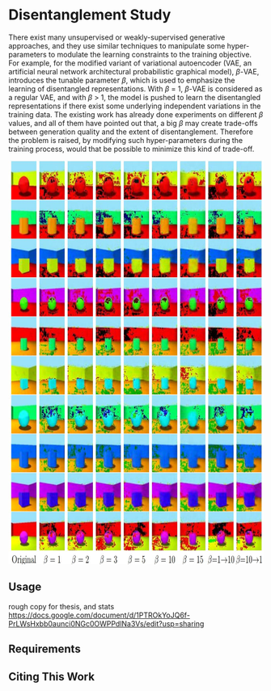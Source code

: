 #  Disentanglement Study 

There exist many unsupervised or weakly-supervised generative approaches, and they use similar techniques to manipulate some hyper-parameters to modulate the learning constraints to the training objective. For example, for the modified variant of variational autoencoder (VAE, an artificial neural network architectural probabilistic graphical model), $\beta$-VAE, introduces the tunable parameter $\beta$, which is used to emphasize the learning of disentangled representations. With $\beta$ = 1, $\beta$-VAE is considered as a regular VAE, and with $\beta$ $>$ 1, the model is pushed to learn the disentangled representations if there exist some underlying independent variations in the training data. The existing work has already done experiments on different $\beta$ values, and all of them have pointed out that, a big $\beta$ may create trade-offs between generation quality and the extent of disentanglement. Therefore the problem is raised, by modifying such hyper-parameters during the training process, would that be possible to minimize this kind of trade-off.

<img src="./Experiment Code/Image collection.jpg" width=800 height=800>

## Usage
rough copy for thesis, and stats
https://docs.google.com/document/d/1PTROkYoJQ6f-PrLWsHxbb0aunci0NGc0OWPPdlNa3Vs/edit?usp=sharing

## Requirements

## Citing This Work
